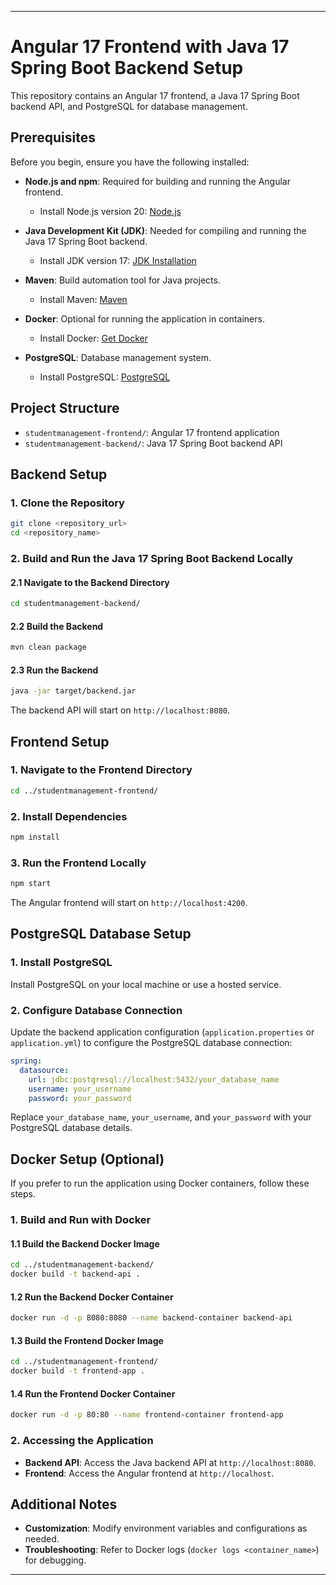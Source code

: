 
---

# Angular 17 Frontend with Java 17 Spring Boot Backend Setup

This repository contains an Angular 17 frontend, a Java 17 Spring Boot backend API, and PostgreSQL for database management.

## Prerequisites

Before you begin, ensure you have the following installed:

- **Node.js and npm**: Required for building and running the Angular frontend.
  - Install Node.js version 20: [Node.js](https://nodejs.org/)
  
- **Java Development Kit (JDK)**: Needed for compiling and running the Java 17 Spring Boot backend.
  - Install JDK version 17: [JDK Installation](https://adoptopenjdk.net/)
  
- **Maven**: Build automation tool for Java projects.
  - Install Maven: [Maven](https://maven.apache.org/download.cgi)
  
- **Docker**: Optional for running the application in containers.
  - Install Docker: [Get Docker](https://docs.docker.com/get-docker/)

- **PostgreSQL**: Database management system.
  - Install PostgreSQL: [PostgreSQL](https://www.postgresql.org/download/)

## Project Structure

- `studentmanagement-frontend/`: Angular 17 frontend application
- `studentmanagement-backend/`: Java 17 Spring Boot backend API

## Backend Setup

### 1. Clone the Repository

```bash
git clone <repository_url>
cd <repository_name>
```

### 2. Build and Run the Java 17 Spring Boot Backend Locally

#### 2.1 Navigate to the Backend Directory

```bash
cd studentmanagement-backend/
```

#### 2.2 Build the Backend

```bash
mvn clean package
```

#### 2.3 Run the Backend

```bash
java -jar target/backend.jar
```

The backend API will start on `http://localhost:8080`.

## Frontend Setup

### 1. Navigate to the Frontend Directory

```bash
cd ../studentmanagement-frontend/
```

### 2. Install Dependencies

```bash
npm install
```

### 3. Run the Frontend Locally

```bash
npm start
```

The Angular frontend will start on `http://localhost:4200`.

## PostgreSQL Database Setup

### 1. Install PostgreSQL

Install PostgreSQL on your local machine or use a hosted service.

### 2. Configure Database Connection

Update the backend application configuration (`application.properties` or `application.yml`) to configure the PostgreSQL database connection:

```yaml
spring:
  datasource:
    url: jdbc:postgresql://localhost:5432/your_database_name
    username: your_username
    password: your_password
```

Replace `your_database_name`, `your_username`, and `your_password` with your PostgreSQL database details.

## Docker Setup (Optional)

If you prefer to run the application using Docker containers, follow these steps.

### 1. Build and Run with Docker

#### 1.1 Build the Backend Docker Image

```bash
cd ../studentmanagement-backend/
docker build -t backend-api .
```

#### 1.2 Run the Backend Docker Container

```bash
docker run -d -p 8080:8080 --name backend-container backend-api
```

#### 1.3 Build the Frontend Docker Image

```bash
cd ../studentmanagement-frontend/
docker build -t frontend-app .
```

#### 1.4 Run the Frontend Docker Container

```bash
docker run -d -p 80:80 --name frontend-container frontend-app
```

### 2. Accessing the Application

- **Backend API**: Access the Java backend API at `http://localhost:8080`.
- **Frontend**: Access the Angular frontend at `http://localhost`.

## Additional Notes

- **Customization**: Modify environment variables and configurations as needed.
- **Troubleshooting**: Refer to Docker logs (`docker logs <container_name>`) for debugging.

---
